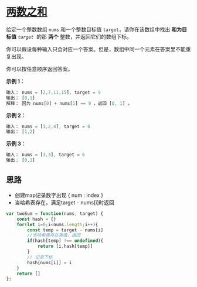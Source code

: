 # [两数之和](https://leetcode.cn/problems/two-sum/description/ "https://leetcode.cn/problems/two-sum/description/")

给定一个整数数组 `nums` 和一个整数目标值 `target`，请你在该数组中找出 **和为目标值** *`target`*  的那 **两个** 整数，并返回它们的数组下标。

你可以假设每种输入只会对应一个答案。但是，数组中同一个元素在答案里不能重复出现。

你可以按任意顺序返回答案。

**示例 1：**

```js
输入： nums = [2,7,11,15], target = 9
输出： [0,1]
解释： 因为 nums[0] + nums[1] == 9 ，返回 [0, 1] 。
```

**示例 2：**

```js
输入： nums = [3,2,4], target = 6
输出： [1,2]
```

**示例 3：**

```js
输入： nums = [3,3], target = 6
输出： [0,1]
```

## 思路

- 创建map记录数字出现 { num : index }
- 当哈希表存在，满足target - nums[i]时返回

```js
var twoSum = function(nums, target) {
    const hash = {}
    for(let i=0;i<nums.length;i++){
        const temp = target - nums[i]
        //当哈希表存在差值，返回
        if(hash[temp] !== undefined){
            return [i,hash[temp]]
        }
        // 记录下标
        hash[nums[i]] = i
    }
    return []
};
```
